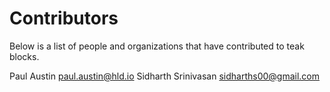 # Contributors

Below is a list of people and organizations that have contributed
to teak blocks.

Paul Austin <paul.austin@hld.io>
Sidharth Srinivasan <sidharths00@gmail.com>
